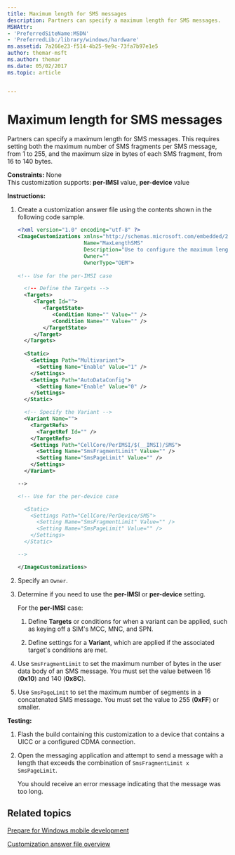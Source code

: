 ```yaml
---
title: Maximum length for SMS messages
description: Partners can specify a maximum length for SMS messages.
MSHAttr:
- 'PreferredSiteName:MSDN'
- 'PreferredLib:/library/windows/hardware'
ms.assetid: 7a266e23-f514-4b25-9e9c-73fa7b97e1e5
author: themar-msft
ms.author: themar
ms.date: 05/02/2017
ms.topic: article


---
```


# Maximum length for SMS messages


Partners can specify a maximum length for SMS messages. This requires setting both the maximum number of SMS fragments per SMS message, from 1 to 255, and the maximum size in bytes of each SMS fragment, from 16 to 140 bytes.

<a href="" id="constraints---none"></a>**Constraints:** None  
This customization supports: **per-IMSI** value, **per-device** value

<a href="" id="instructions-"></a>**Instructions:**  
1.  Create a customization answer file using the contents shown in the following code sample.

    ```XML
    <?xml version="1.0" encoding="utf-8" ?>  
    <ImageCustomizations xmlns="http://schemas.microsoft.com/embedded/2004/10/ImageUpdate"  
                         Name="MaxLengthSMS"  
                         Description="Use to configure the maximum length for SMS messages."  
                         Owner=""  
                         OwnerType="OEM"> 
      
    <!-- Use for the per-IMSI case 

      <!-- Define the Targets --> 
      <Targets>
         <Target Id="">
            <TargetState>
               <Condition Name="" Value="" />
               <Condition Name="" Value="" />
            </TargetState>
         </Target>
      </Targets>
      
      <Static>
        <Settings Path="Multivariant">
          <Setting Name="Enable" Value="1" />
        </Settings>
        <Settings Path="AutoDataConfig">
          <Setting Name="Enable" Value="0" />
        </Settings>
      </Static>

      <!-- Specify the Variant -->
      <Variant Name=""> 
        <TargetRefs>
          <TargetRef Id="" /> 
        </TargetRefs>
        <Settings Path="CellCore/PerIMSI/$(__IMSI)/SMS">  
          <Setting Name="SmsFragmentLimit" Value="" />  
          <Setting Name="SmsPageLimit" Value="" />
        </Settings>  
      </Variant>

    -->

    <!-- Use for the per-device case

      <Static>  
        <Settings Path="CellCore/PerDevice/SMS">  
          <Setting Name="SmsFragmentLimit" Value="" />  
          <Setting Name="SmsPageLimit" Value="" />
        </Settings>  
      </Static>

    -->

    </ImageCustomizations>
    ```

2.  Specify an `Owner`.

3.  Determine if you need to use the **per-IMSI** or **per-device** setting.

    For the **per-IMSI** case:

    1.  Define **Targets** or conditions for when a variant can be applied, such as keying off a SIM's MCC, MNC, and SPN.

    2.  Define settings for a **Variant**, which are applied if the associated target's conditions are met.

4.  Use `SmsFragmentLimit` to set the maximum number of bytes in the user data body of an SMS message. You must set the value between 16 (**0x10**) and 140 (**0x8C**).

5.  Use `SmsPageLimit` to set the maximum number of segments in a concatenated SMS message. You must set the value to 255 (**0xFF**) or smaller.

<a href="" id="testing-"></a>**Testing:**  
1.  Flash the build containing this customization to a device that contains a UICC or a configured CDMA connection.

2.  Open the messaging application and attempt to send a message with a length that exceeds the combination of `SmsFragmentLimit x SmsPageLimit`.

    You should receive an error message indicating that the message was too long.

## Related topics

[Prepare for Windows mobile development](https://docs.microsoft.com/en-us/windows-hardware/manufacture/mobile/preparing-for-windows-mobile-development)

[Customization answer file overview](https://docs.microsoft.com/en-us/windows-hardware/customize/mobile/mcsf/customization-answer-file)
